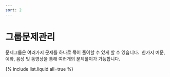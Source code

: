 ```yaml
---
sort: 2
---
```


# 그룹문제관리
문제그룹은 여러가지 문제를 하나로 묶어 풀이할 수 있게 할 수 있습니다.  한가지 예문, 예화, 음성 및 동영상을 통해 여러개의 문제풀이가 가능합니다. 


{% include list.liquid all=true %}
